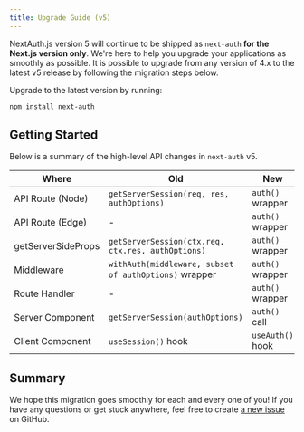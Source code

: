 ```yaml
---
title: Upgrade Guide (v5)
---
```


NextAuth.js version 5 will continue to be shipped as `next-auth` **for the Next.js version only**. We're here to help you upgrade your applications as smoothly as possible. It is possible to upgrade from any version of 4.x to the latest v5 release by following the  migration steps below.

Upgrade to the latest version by running:

```bash npm2yarn2pnpm
npm install next-auth
```

## Getting Started

Below is a summary of the high-level API changes in `next-auth` v5.

| Where                     | Old                                                 | New            |
| ------------------------- | --------------------------------------------------- | -------------- |
| API Route (Node)          | `getServerSession(req, res, authOptions)`             | `auth()` wrapper |
| API Route (Edge)          | -                                                   | `auth()` wrapper |
| getServerSideProps        | `getServerSession(ctx.req, ctx.res, authOptions)`     | `auth()` wrapper |
| Middleware                | `withAuth(middleware, subset of authOptions)` wrapper | `auth()` wrapper |
| Route Handler             | -                                                   | `auth()` wrapper |
| Server Component          | `getServerSession(authOptions)`                       | `auth()` call    |
| Client Component          | `useSession()` hook                                   | `useAuth()` hook |


## Summary

We hope this migration goes smoothly for each and every one of you! If you have any questions or get stuck anywhere, feel free to create [a new issue](https://github.com/nextauthjs/next-auth/issues/new) on GitHub.
